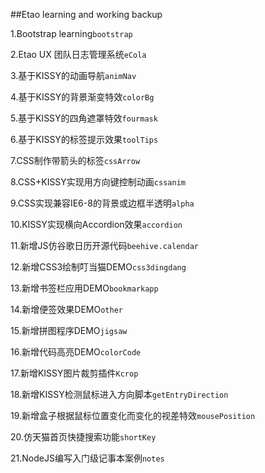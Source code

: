 ﻿##Etao learning and working backup

1.Bootstrap learning`bootstrap`

2.Etao UX 团队日志管理系统`eCola`

3.基于KISSY的动画导航`animNav`

4.基于KISSY的背景渐变特效`colorBg`

5.基于KISSY的四角遮罩特效`fourmask`

6.基于KISSY的标签提示效果`toolTips`

7.CSS制作带箭头的标签`cssArrow`

8.CSS+KISSY实现用方向键控制动画`cssanim`

9.CSS实现兼容IE6-8的背景或边框半透明`alpha`

10.KISSY实现横向Accordion效果`accordion`

11.新增JS仿谷歌日历开源代码`beehive.calendar`

12.新增CSS3绘制叮当猫DEMO`css3dingdang`

13.新增书签栏应用DEMO`bookmarkapp`

14.新增便签效果DEMO`other`

15.新增拼图程序DEMO`jigsaw`

16.新增代码高亮DEMO`colorCode`

17.新增KISSY图片裁剪插件`Kcrop`

18.新增KISSY检测鼠标进入方向脚本`getEntryDirection`

19.新增盒子根据鼠标位置变化而变化的视差特效`mousePosition`

20.仿天猫首页快捷搜索功能`shortKey`

21.NodeJS编写入门级记事本案例`notes`
